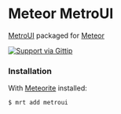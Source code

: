 Meteor MetroUI
==============

[MetroUI](http://metroui.org.ua/) packaged for [Meteor](http://meteor.com)

[![Support via Gittip](https://rawgithub.com/twolfson/gittip-badge/0.2.0/dist/gittip.png)](https://www.gittip.com/fermuch/)

### Installation

With [Meteorite](https://github.com/oortcloud/meteorite) installed:

```sh
$ mrt add metroui
```
